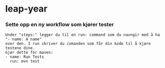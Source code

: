 # leap-year

### Sette opp en ny workflow som kjører tester
```
Under "steps:" legger du til en run: command som du navngir med å ha "- name: A name"
over den. I run skriver du comanden som får din kode til å kjøre testene dine.
Gjør dette for maven:
- name: Run Tests
  run: mvn test
```
